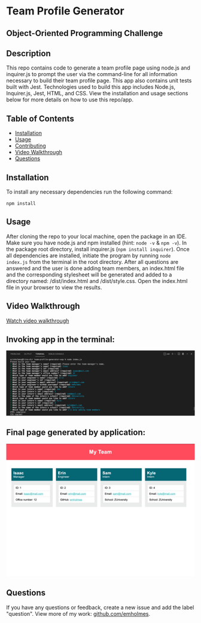 # Team Profile Generator
## Object-Oriented Programming Challenge

## Description
This repo contains code to generate a team profile page using node.js and inquirer.js to prompt the user via the command-line for all information necessary to build their team profile page. This app also contains unit tests built with Jest. Technologies used to build this app includes Node.js, Inquirer.js, Jest, HTML, and CSS. View the installation and usage sections below for more details on how to use this repo/app.

## Table of Contents
* [Installation](#installation)
* [Usage](#usage)
* [Contributing](#contributing)
* [Video Walkthrough](#video-walkthrough)
* [Questions](#questions)

## Installation
To install any necessary dependencies run the following command: 

    npm install


## Usage 
After cloning the repo to your local machine, open the package in an IDE. Make sure you have node.js and npm installed (hint: `node -v` & `npm -v`). In the package root directory, install inquirer.js (`npm install inquirer`). Once all dependencies are installed, initiate the program by running `node index.js` from the terminal in the root directory. After all questions are answered and the user is done adding team members, an index.html file and the corresponding stylesheet will be generated and added to a directory named: /dist/index.html and /dist/style.css. Open the index.html file in your browser to view the results.

## Video Walkthrough
[Watch video walkthrough](https://drive.google.com/file/d/1wy7P2qCPyQ0vmUn8oJX9ywTNHcUyxSBM/view)

## Invoking app in the terminal: 
![Command-line prompts](./src/images/invoking-app.png)

## Final page generated by application: 
![index.html file generated by app](src/images/video-walkthrough-indexHtml.png) 

## Questions
If you have any questions or feedback, create a new issue and add the label "question". 
View more of my work: [github.com/emholmes](https://github.com/emholmes).